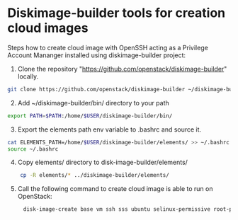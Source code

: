 Diskimage-builder tools for creation cloud images
=================================================

Steps how to create cloud image with OpenSSH acting as a Privilege Account Mananger installed using diskimage-builder project:

1. Clone the repository "https://github.com/openstack/diskimage-builder" locally.
```bash
git clone https://github.com/openstack/diskimage-builder ~/diskimage-builder
```

2. Add ~/diskimage-builder/bin/ directory to your path
```bash
export PATH=$PATH:/home/$USER/diskimage-builder/bin/
```

3. Export the elements path env variable to .bashrc and source it.
```bash
cat ELEMENTS_PATH=/home/$USER/diskimage-builder/elements/ >> ~/.bashrc
source ~/.bashrc
```

4. Copy elements/ directory to disk-image-builder/elements/
```bash
    cp -R elements/* ../diskimage-builder/elements/
```

5. Call the following command to create cloud image is able to run on OpenStack:
```bash
     disk-image-create base vm ssh sss ubuntu selinux-permissive root-passwd -o ubuntu_pam
```
